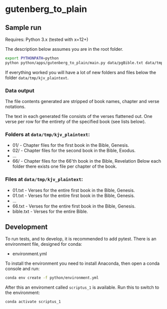 # gutenberg_to_plain
## Sample run
Requires: Python 3.x (tested with x=12+)

The description below assumes you are in the root folder.

```bash
export PYTHONPATH=python
python python/apps/gutenberg_to_plain/main.py data/pgBible.txt data/tmp/kjv_plaintext
```
If everything worked you will have a lot of new folders and files below the folder ```data/tmp/kjv_plaintext```.

### Data output
The file contents generated are stripped of book names, chapter and verse notations.

The text in each generated file consists of the verses flattened out. One verse per row for the entirety of the specified book (see lists below).

### Folders at ```data/tmp/kjv_plaintext```:
* 01/ - Chapter files for the first book in the Bible, Genesis.
* 02/ - Chapter files for the second book in the Bible, Exodus.
* ...
* 66/ - Chapter files for the 66'th book in the Bible, Revelation
Below each folder there exists one file per chapter of the book.

### Files at ```data/tmp/kjv_plaintext```:
* 01.txt - Verses for the entire first book in the Bible, Genesis.
* 01.txt - Verses for the entire first book in the Bible, Genesis.
* ...
* 66.txt - Verses for the entire first book in the Bible, Genesis.
* bible.txt - Verses for the entire Bible.

## Development
To run tests, and to develop, it is recommended to add pytest.
There is an environment file, designed for conda:
 * environment.yml

To install the environment you need to install Anaconda, then open a conda console and run:
```bash
conda env create -f python/environment.yml
```
After this an enviroment called ```scriptus_1``` is available.
Run this to switch to the environment:
```bash
conda activate scriptus_1
```
